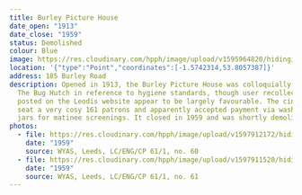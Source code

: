 ```yaml
---
title: Burley Picture House
date_open: "1913"
date_close: "1959"
status: Demolished
colour: Blue
image: https://res.cloudinary.com/hpph/image/upload/v1595964820/hidinginplainsight/burleypicturehouse.svg
location: '{"type":"Point","coordinates":[-1.5742314,53.8057387]}'
address: 185 Burley Road
description: Opened in 1913, the Burley Picture House was colloquially known as
  The Bug Hutch in reference to hygiene standards, though user recollections
  posted on the Leodis website appear to be largely favourable. The cinema could
  seat a very cosy 161 patrons and apparently accepted payment via washed glass
  jars for matinee screenings. It closed in 1959 and was shortly demolished.
photos:
  - file: https://res.cloudinary.com/hpph/image/upload/v1597912172/hidinginplainsight/BUrley_Picture_House_200356_73409671.jpg
    date: "1959"
    source: WYAS, Leeds, LC/ENG/CP 61/1, no. 60
  - file: https://res.cloudinary.com/hpph/image/upload/v1597911520/hidinginplainsight/Burley_Picture_House_200356_36733645.jpg
    date: "1959"
    source: WYAS, Leeds, LC/ENG/CP 61/1, no. 61
---
```

